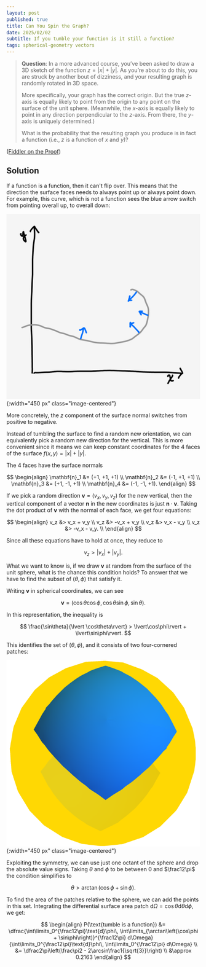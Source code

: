```yaml
---
layout: post
published: true
title: Can You Spin the Graph?
date: 2025/02/02
subtitle: If you tumble your function is it still a function?
tags: spherical-geometry vectors
---
```


>**Question**: In a more advanced course, you’ve been asked to draw a 3D sketch of the function ${z = \vert x\rvert + \lvert y\rvert}.$ As you’re about to do this, you are struck by another bout of dizziness, and your resulting graph is randomly rotated in $3\text{D}$ space.
>
>More specifically, your graph has the correct origin. But the true $z$-axis is equally likely to point from the origin to any point on the surface of the unit sphere. (Meanwhile, the $x$-axis is equally likely to point in any direction perpendicular to the $z$-axis. From there, the $y$-axis is uniquely determined.)
>
>What is the probability that the resulting graph you produce is in fact a function (i.e., $z$ is a function of $x$ and $y$)?

<!--more-->

([Fiddler on the Proof](https://thefiddler.substack.com/p/can-you-spin-the-graph))

## Solution

If a function is a function, then it can't flip over. This means that the direction the surface faces needs to always point up or always point down. For example, this curve, which is not a function sees the blue arrow switch from pointing overall up, to overall down:

![](/img/2025-02-02-function-condition.png){:width="450 px" class="image-centered"}

More concretely, the $z$ component of the surface normal switches from positive to negative.

Instead of tumbling the surface to find a random new orientation, we can equivalently pick a random new direction for the vertical. This is more convenient since it means we can keep constant coordinates for the $4$ faces of the surface $f(x,y) = \lvert x\rvert + \lvert y\rvert.$

The $4$ faces have the surface normals

$$
  \begin{align}
    \mathbf{n}_1 &= (+1, +1, +1) \\
    \mathbf{n}_2 &= (-1, +1, +1) \\
    \mathbf{n}_3 &= (+1, -1, +1) \\
    \mathbf{n}_4 &= (-1, -1, +1).
  \end{align}
$$

If we pick a random direction $\mathbf{v} = (v_x, v_y, v_z)$ for the new vertical, then the vertical component of a vector $\mathbf{n}$ in the new coordinates is just $\mathbf{n}\cdot\mathbf{v}.$ Taking the dot product of $\mathbf{v}$ with the normal of each face, we get four equations:

$$
  \begin{align}
    v_z &> v_x + v_y \\
    v_z &> -v_x + v_y \\
    v_z &> v_x - v_y \\
    v_z &> -v_x - v_y. \\
  \end{align}
$$

Since all these equations have to hold at once, they reduce to 

$$ v_z > \lvert v_x\rvert + \lvert v_y\rvert. $$

What we want to know is, if we draw $\mathbf{v}$ at random from the surface of the unit sphere, what is the chance this condition holds? To answer that we have to find the subset of $(\theta,\phi)$ that satisfy it.

Writing $\mathbf{v}$ in spherical coordinates, we can see

$$ \mathbf{v} = (\cos\theta\cos\phi, \cos\theta\sin\phi, \sin\theta). $$

In this representation, the inequality is 

$$ \frac{\sin\theta}{\lvert \cos\theta\rvert} > \lvert\cos\phi\rvert + \lvert\sin\phi\rvert. $$

This identifies the set of $(\theta,\phi)$, and it consists of two four-cornered patches:

![](/img/2025-02-02-spherical-plot-save.png){:width="450 px" class="image-centered"}

Exploiting the symmetry, we can use just one octant of the sphere and drop the absolute value signs. Taking $\theta$ and $\phi$ to be between $0$ and $\frac12\pi$ the condition simplifies to

$$ \theta > \arctan\left(\cos\phi + \sin\phi\right). $$

To find the area of the patches relative to the sphere, we can add the points in this set. Integrating the differential surface area patch $\text{d}\Omega = \cos\theta\text{d}\theta\text{d}\phi$, we get:

$$ 
  \begin{align}
    P(\text{tumble is a function}) &= \dfrac{\int\limits_0^{\frac12\pi}\text{d}\phi\, \int\limits_{\arctan\left(\cos\phi + \sin\phi\right)}^{\frac12\pi} d\Omega}{\int\limits_0^{\frac12\pi}\text{d}\phi\, \int\limits_0^{\frac12\pi} d\Omega} \\
    &= \dfrac2\pi\left(\frac\pi2 - 2\arcsin\frac1{\sqrt{3}}\right) \\
    &\approx 0.2163
  \end{align}
$$

<br>
